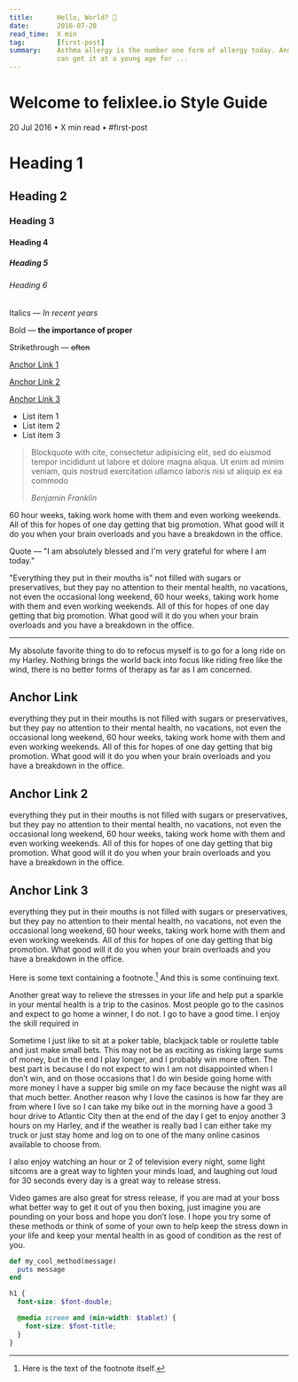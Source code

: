 ```yaml
---
title:      Hello, World? 🤔
date:       2016-07-20
read_time:  X min
tag:        [first-post]
summary:    Asthma allergy is the number one form of allergy today. And since asthma allergy is inherited, one
            can get it at a young age for ...
---
```


# Welcome to felixlee.io Style Guide

<div class="flex flex-wrap items-center mb9 sm-mb12 mono font-small grey">
    <span>20 Jul 2016</span>
    <span class="font-smaller grey-light px2">•</span>
    <span>X min read</span>
    <span class="font-smaller grey-light px2">•</span>
    <span>#first-post</span>
</div>

# Heading 1

## Heading 2

### Heading 3

#### Heading 4

##### Heading 5

###### Heading 6

Italics — *In recent years*

Bold — **the importance of proper**

Strikethrough — ~~often~~

[Anchor Link 1](#anchor-link)

[Anchor Link 2](#anchor-link-2)

[Anchor Link 3](#anchor-link-3)

* List item 1
* List item 2
* List item 3

> Blockquote with cite, consectetur adipisicing elit, sed do eiusmod
> tempor incididunt ut labore et dolore magna aliqua. Ut enim ad minim veniam,
> quis nostrud exercitation ullamco laboris nisi ut aliquip ex ea commodo
>
> <cite>Benjamin Franklin</cite>

60 hour weeks, taking work home with them and even working weekends. All of this for hopes of one day getting that big promotion. What good will it do you when your brain overloads and you have a breakdown in the office.

Quote — "I am absolutely blessed and I'm very grateful for where I am today."

"Everything they put in their mouths is" not filled with sugars or preservatives, but they pay no attention to their mental health, no vacations, not even the occasional long weekend, 60 hour weeks, taking work home with them and even working weekends. All of this for hopes of one day getting that big promotion. What good will it do you when your brain overloads and you have a breakdown in the office.

<hr class="dotted-divider">

My absolute favorite thing to do to refocus myself is to go for a long ride on my Harley. Nothing brings the world back into focus like riding free like the wind, there is no better forms of therapy as far as I am concerned.

## Anchor Link

everything they put in their mouths is not filled with sugars or preservatives, but they pay no attention to their mental health, no vacations, not even the occasional long weekend, 60 hour weeks, taking work home with them and even working weekends. All of this for hopes of one day getting that big promotion. What good will it do you when your brain overloads and you have a breakdown in the office.

## Anchor Link 2

everything they put in their mouths is not filled with sugars or preservatives, but they pay no attention to their mental health, no vacations, not even the occasional long weekend, 60 hour weeks, taking work home with them and even working weekends. All of this for hopes of one day getting that big promotion. What good will it do you when your brain overloads and you have a breakdown in the office.

## Anchor Link 3

everything they put in their mouths is not filled with sugars or preservatives, but they pay no attention to their mental health, no vacations, not even the occasional long weekend, 60 hour weeks, taking work home with them and even working weekends. All of this for hopes of one day getting that big promotion. What good will it do you when your brain overloads and you have a breakdown in the office.

Here is some text containing a footnote.[^somesamplefootnote] And this is some continuing text.

Another great way to relieve the stresses in your life and help put a sparkle in your mental health is a trip to the casinos. Most people go to the casinos and expect to go home a winner, I do not. I go to have a good time. I enjoy the skill required in

Sometime I just like to sit at a poker table, blackjack table or roulette table and just make small bets. This may not be as exciting as risking large sums of money, but in the end I play longer, and I probably win more often. The best part is because I do not expect to win I am not disappointed when I don’t win, and on those occasions that I do win beside going home with more money I have a supper big smile on my face because the night was all that much better. Another reason why I love the casinos is how far they are from where I live so I can take my bike out in the morning have a good 3 hour drive to Atlantic City then at the end of the day I get to enjoy another 3 hours on my Harley, and if the weather is really bad I can either take my truck or just stay home and log on to one of the many online casinos available to choose from.

I also enjoy watching an hour or 2 of television every night, some light sitcoms are a great way to lighten your minds load, and laughing out loud for 30 seconds every day is a great way to release stress.

Video games are also great for stress release, if you are mad at your boss what better way to get it out of you then boxing, just imagine you are pounding on your boss and hope you don’t lose. I hope you try some of these methods or think of some of your own to help keep the stress down in your life and keep your mental health in as good of condition as the rest of you.

```ruby
def my_cool_method(message)
  puts message
end
```

```scss
h1 {
  font-size: $font-double;

  @media screen and (min-width: $tablet) {
    font-size: $font-title;
  }
}
```

[^somesamplefootnote]: Here is the text of the footnote itself.
